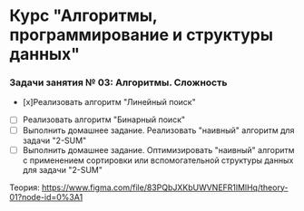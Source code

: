# Курс "Алгоритмы, программирование и структуры данных"

### Задачи занятия № 03: Алгоритмы. Сложность

- [x]Реализовать алгоритм "Линейный поиск"
- [ ] Реализовать алгоритм "Бинарный поиск"
- [ ] Выполнить домашнее задание. Реализовать "наивный" алгоритм для задачи "2-SUM"
- [ ] Выполнить домашнее задание. Оптимизировать "наивный" алгоритм с применением сортировки или вспомогательной структуры данных для задачи "2-SUM"

Теория: https://www.figma.com/file/83PQbJXKbUWVNEFR1lMlHq/theory-01?node-id=0%3A1